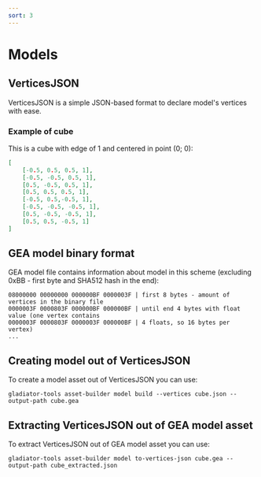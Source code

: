 ```yaml
---
sort: 3
---
```


# Models

## VerticesJSON
VerticesJSON is a simple JSON-based format to declare model's vertices with ease.

### Example of cube
This is a cube with edge of 1 and centered in point (0; 0):
```json
[
	[-0.5, 0.5, 0.5, 1],
	[-0.5, -0.5, 0.5, 1],
	[0.5, -0.5, 0.5, 1],
	[0.5, 0.5, 0.5, 1],
	[-0.5, 0.5,-0.5, 1],
	[-0.5, -0.5, -0.5, 1],
	[0.5, -0.5, -0.5, 1],
	[0.5, 0.5, -0.5, 1]
]
```

## GEA model binary format

GEA model file contains information about model in this scheme (excluding 0xBB - first byte and SHA512 hash in the end):

```
08000000 00000000 000000BF 0000003F | first 8 bytes - amount of vertices in the binary file
0000003F 0000803F 000000BF 000000BF | until end 4 bytes with float value (one vertex contains
0000003F 0000803F 0000003F 000000BF | 4 floats, so 16 bytes per vertex)
...
```

## Creating model out of VerticesJSON

To create a model asset out of VerticesJSON you can use:
```shell
gladiator-tools asset-builder model build --vertices cube.json --output-path cube.gea
```

## Extracting VerticesJSON out of GEA model asset

To extract VerticesJSON out of GEA model asset you can use:
```shell
gladiator-tools asset-builder model to-vertices-json cube.gea --output-path cube_extracted.json
```


